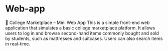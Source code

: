 # Web-app
🛒 College Marketplace – Mini Web App This is a simple front-end web application that simulates a basic college marketplace platform. It allows users to log in and browse second-hand items commonly bought and sold by students, such as mattresses and suitcases. Users can also search items in real-time.
